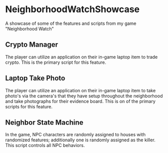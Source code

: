 # NeighborhoodWatchShowcase
A showcase of some of the features and scripts from my game "Neighborhood Watch"

## Crypto Manager
The player can utilize an application on their in-game laptop item to trade crypto. This is the primary script for this feature.

## Laptop Take Photo
The player can utilize an application on their in-game laptop item to take photo's via the camera's that they have setup throughout the neighborhood and take photographs for their evidence board. This is on of the primary scripts for this feature.

## Neighbor State Machine
In the game, NPC characters are randomly assigned to houses with randomized features; additionally one is randomly assigned as the killer. This script controls all NPC behaviors.
